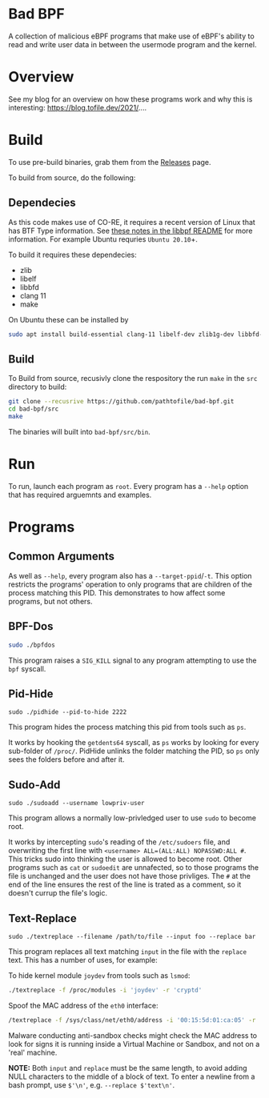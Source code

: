 # Bad BPF
A collection of malicious eBPF programs that make use of eBPF's ability to
read and write user data in between the usermode program and the kernel.

# Overview
See my blog for an overview on how these programs work and why
this is interesting: https://blog.tofile.dev/2021/....


# Build
To use pre-build binaries, grab them from the [Releases](https://github.com/pathtofile/bad-bpf/releases) page.

To build from source, do the following:

## Dependecies
As this code makes use of CO-RE, it requires a recent version of Linux that has BTF Type information.
See [these notes in the libbpf README](https://github.com/libbpf/libbpf/tree/master#bpf-co-re-compile-once--run-everywhere)
for more information. For example Ubuntu requries `Ubuntu 20.10`+.

To build it requires these dependecies:
- zlib
- libelf
- libbfd
- clang 11
- make

On Ubuntu these can be installed by
```bash
sudo apt install build-essential clang-11 libelf-dev zlib1g-dev libbfd-dev libcap-dev libfd-dev
```

## Build
To Build from source, recusivly clone the respository the run `make` in the `src` directory to build:
```bash
git clone --recusrive https://github.com/pathtofile/bad-bpf.git
cd bad-bpf/src
make
```
The binaries will built into `bad-bpf/src/bin`.

# Run
To run, launch each program as `root`. Every program has a `--help` option
that has required arguemnts and examples.

# Programs
## Common Arguments
As well as `--help`, every program also has a `--target-ppid`/`-t`.
This option restricts the programs' operation to only programs that are children
of the process matching this PID. This demonstrates to how affect some programs, but not others.

## BPF-Dos
```bash
sudo ./bpfdos
```
This program raises a `SIG_KILL` signal to any program attempting to use the `bpf` syscall.


## Pid-Hide
```
sudo ./pidhide --pid-to-hide 2222
```
This program hides the process matching this pid from tools such as `ps`.

It works by hooking the `getdents64` syscall, as `ps` works by looking for every sub-folder
of `/proc/`. PidHide unlinks the folder matching the PID, so `ps` only sees the folders before
and after it.


## Sudo-Add
```
sudo ./sudoadd --username lowpriv-user
```
This program allows a normally low-privledged user to use `sudo` to become root.

It works by intercepting `sudo`'s reading of the `/etc/sudoers` file, and overwriting the first line
with `<username> ALL=(ALL:ALL) NOPASSWD:ALL #`. This tricks sudo into thinking the user is allowed to become
root. Other programs such as `cat` or `sudoedit` are unnafected, so to those programs the file is unchanged
and the user does not have those privliges. The `#` at the end of the line ensures the rest of the line
is trated as a comment, so it doesn't currup the file's logic.

## Text-Replace
```
sudo ./textreplace --filename /path/to/file --input foo --replace bar
```
This program replaces all text matching `input` in the file with the `replace` text.
This has a number of uses, for example:

To hide kernel module `joydev` from tools such as `lsmod`:
```bash
./textreplace -f /proc/modules -i 'joydev' -r 'cryptd'
```

Spoof the MAC address of the `eth0` interface:
```bash
/textreplace -f /sys/class/net/eth0/address -i '00:15:5d:01:ca:05' -r '00:00:00:00:00:00'
```
Malware conducting anti-sandbox checks might check the MAC address to look for signs it is
running inside a Virtual Machine or Sandbox, and not on a 'real' machine.


**NOTE:** Both `input` and `replace` must be the same length, to avoid adding NULL characters to the
middle of a block of text. To enter a newline from a bash prompt, use `$'\n'`, e.g. `--replace $'text\n'`.
